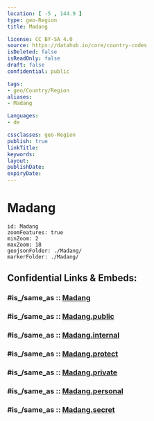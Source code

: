 ```yaml
---
location: [ -5 , 144.9 ] 
type: geo-Region
title: Madang

license: CC BY-SA 4.0
source: https://datahub.io/core/country-codes
isDeleted: false
isReadOnly: false
draft: false
confidential: public

tags:
- geo/Country/Region
aliases:
- Madang

Languages:
- de

cssclasses: geo-Region
publish: true
linkTitle: 
keywords: 
layout: 
publishDate: 
expiryDate: 
---
```


# Madang

```leaflet
id: Madang
zoomFeatures: true 
minZoom: 2 
maxZoom: 18
geojsonFolder: ./Madang/
markerFolder: ./Madang/
```


## Confidential Links & Embeds: 

### #is_/same_as :: [Madang](/_Standards/Earth/Continent/Asia/Asia~South~East/Malay_Archipelago/Papua-New_Guinea/Provinces~Papua/Madang.md) 

### #is_/same_as :: [Madang.public](/_public/Earth/Continent/Asia/Asia~South~East/Malay_Archipelago/Papua-New_Guinea/Provinces~Papua/Madang.public.md) 

### #is_/same_as :: [Madang.internal](/_internal/Earth/Continent/Asia/Asia~South~East/Malay_Archipelago/Papua-New_Guinea/Provinces~Papua/Madang.internal.md) 

### #is_/same_as :: [Madang.protect](/_protect/Earth/Continent/Asia/Asia~South~East/Malay_Archipelago/Papua-New_Guinea/Provinces~Papua/Madang.protect.md) 

### #is_/same_as :: [Madang.private](/_private/Earth/Continent/Asia/Asia~South~East/Malay_Archipelago/Papua-New_Guinea/Provinces~Papua/Madang.private.md) 

### #is_/same_as :: [Madang.personal](/_personal/Earth/Continent/Asia/Asia~South~East/Malay_Archipelago/Papua-New_Guinea/Provinces~Papua/Madang.personal.md) 

### #is_/same_as :: [Madang.secret](/_secret/Earth/Continent/Asia/Asia~South~East/Malay_Archipelago/Papua-New_Guinea/Provinces~Papua/Madang.secret.md)

